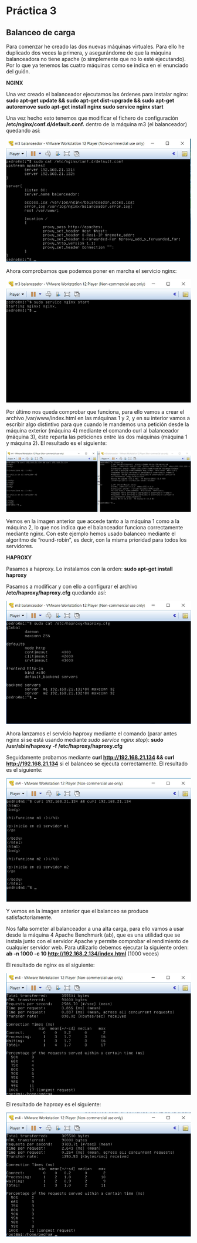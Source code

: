 # Práctica 3
## Balanceo de carga

Para comenzar he creado las dos nuevas máquinas virtuales. Para ello he duplicado
dos veces la primera, y asegurándome de que la máquina balanceadora no tiene apache
(o simplemente que no lo esté ejecutando). Por lo que ya tenemos las cuatro máquinas como se indica
en el enunciado del guión.


**NGINX**

Una vez creado el balanceador ejecutamos las órdenes para instalar
nginx:
**sudo apt-get update && sudo apt-get dist-upgrade && sudo apt-get
autoremove**
**sudo apt-get install nginx**
**sudo service nginx start**


Una vez hecho esto tenemos que modificar el fichero de
configuración **/etc/nginx/conf.d/default.conf.** dentro de la máquina
m3 (el balanceador) quedando así:

![img](https://github.com/Jovalga/SWAP/blob/master/Imagenes/p3-1.jpg)


Ahora comprobamos que podemos poner en marcha el servicio nginx:

![img](https://github.com/Jovalga/SWAP/blob/master/Imagenes/p3-2.jpg)


Por último nos queda comprobar que funciona, para ello vamos a crear el archivo
/var/www/index.html en las máquinas 1 y 2, y en su interior vamos a escribir 
algo distintivo para que cuando le mandemos una petición desde la máquina exterior
(máquina 4) mediante el comando curl al balanceador (máquina 3), éste reparta las 
peticiones entre las dos máquinas (máquina 1 y máquina 2).
El resultado es el siguiente:

![img](https://github.com/Jovalga/SWAP/blob/master/Imagenes/p3-3.jpg)


Vemos en la imagen anterior que accede tanto a la máquina 1 como a la máquina 2,
lo que nos indica que el balanceador funciona correctamente mediante nginx.
Con este ejemplo hemos usado balanceo mediante el algoritmo de “round-robin”, es decir,
con la misma prioridad para todos los servidores.



**HAPROXY**

Pasamos a haproxy. Lo instalamos con la orden:
**sudo apt-get install haproxy**

Pasamos a modificar y con ello a configurar el archivo **/etc/haproxy/haproxy.cfg**
quedando así:

![img](https://github.com/Jovalga/SWAP/blob/master/Imagenes/p3-4.jpg)


Ahora lanzamos el servicio haproxy mediante el comando (parar antes nginx si se está
usando mediante *sudo service nginx stop*):
**sudo /usr/sbin/haproxy -f /etc/haproxy/haproxy.cfg**

Seguidamente probamos mediante **curl http://192.168.21.134 && curl http://192.168.21.134**
si el balanceo se ejecuta correctamente. El resultado es el siguiente:

![img](https://github.com/Jovalga/SWAP/blob/master/Imagenes/p3-5.jpg)


Y vemos en la imagen anterior que el balanceo se produce satisfactoriamente.




Nos falta someter al balanceador a una alta carga, para ello vamos a usar
desde la máquina 4 Apache Benchmark (ab), que es una utilidad que se instala junto
con el servidor Apache y permite comprobar el rendimiento de cualquier servidor web.
Para utilizarlo debemos ejecutar la siguiente orden:
**ab -n 1000 -c 10 http://192.168.2.134/index.html**  (1000 veces)

El resultado de nginx es el siguiente:

![img](https://github.com/Jovalga/SWAP/blob/master/Imagenes/p3-6-nginx-apache.jpg)


El resultado de haproxy es el siguiente:

![img](https://github.com/Jovalga/SWAP/blob/master/Imagenes/p3-6-haproxy-apache.jpg)














